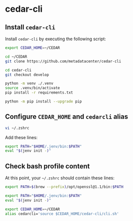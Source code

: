 # cedar-cli

## Install `cedar-cli`
Install `cedar-cli` by executing the following script:

```sh
export CEDAR_HOME=~/CEDAR

cd ~/CEDAR
git clone https://github.com/metadatacenter/cedar-cli

cd cedar-cli
git checkout develop

python -m venv ./.venv
source .venv/bin/activate
pip install -r requirements.txt

python -m pip install --upgrade pip
```

## Configure `CEDAR_HOME` and `cedarcli` alias

```sh
vi ~/.zshrc
```

Add these lines:

```sh
export PATH="$HOME/.jenv/bin:$PATH"
eval "$(jenv init -)"
```

## Check bash profile content

At this point, your `~/.zshrc` should contain these lines:

```sh
export PATH=$(brew --prefix)/opt/openssl@1.1/bin:$PATH

export PATH="$HOME/.jenv/bin:$PATH"
eval "$(jenv init -)"

export CEDAR_HOME=~/CEDAR
alias cedarcli='source $CEDAR_HOME/cedar-cli/cli.sh'
```
